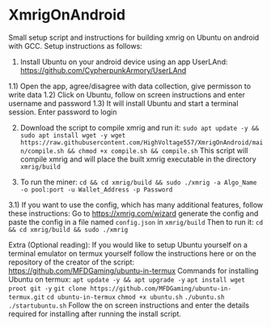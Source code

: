 # XmrigOnAndroid
Small setup script and instructions for building xmrig on Ubuntu on android with GCC. Setup instructions as follows:

1) Install Ubuntu on your android device using an app UserLAnd: https://github.com/CypherpunkArmory/UserLAnd

1.1) Open the app, agree/disagree with data collection, give permisson to write data
1.2) Click on Ubuntu, follow on screen instructions and enter username and password
1.3) It will install Ubuntu and start a terminal session. Enter password to login

2) Download the script to compile xmrig and run it:
```sudo apt update -y && sudo apt install wget -y wget https://raw.githubusercontent.com/HighVoltage557/XmrigOnAndroid/main/compile.sh && chmod +x compile.sh && compile.sh```
This script will compile xmrig and will place the built xmrig executable in the directory `xmrig/build`

3) To run the miner:
```cd && cd xmrig/build && sudo ./xmrig -a Algo_Name -o pool:port -u Wallet_Address -p Password```

3.1) If you want to use the config, which has many additional features, follow these instructions:
Go to https://xmrig.com/wizard generate the config and paste the config in a file named `config.json` in `xmrig/build`
Then to run it:
```cd && cd xmrig/build && sudo ./xmrig```


Extra (Optional reading):
If you would like to setup Ubuntu yourself on a terminal emulator on termux yourself follow the instructions here or on the repository of the creator of the script: https://github.com/MFDGaming/ubuntu-in-termux
Commands for installing Ubuntu on termux:
```apt update -y && apt upgrade -y```
```apt install wget proot git -y```
```git clone https://github.com/MFDGaming/ubuntu-in-termux.git```
```cd ubuntu-in-termux```
```chmod +x ubuntu.sh```
```./ubuntu.sh```
```./startubuntu.sh```
Follow the on screen instructions and enter the details required for installing after running the install script.
